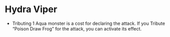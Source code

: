 # Hydra Viper

*   Tributing 1 Aqua monster is a cost for declaring the attack. If you Tribute “Poison Draw Frog” for the attack, you can activate its effect.
